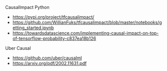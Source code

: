 
CausalImpact Python
- https://pypi.org/project/tfcausalimpact/
- https://github.com/WillianFuks/tfcausalimpact/blob/master/notebooks/getting_started.ipynb
- https://towardsdatascience.com/implementing-causal-impact-on-top-of-tensorflow-probability-c837ea18b126


Uber Causal
- https://github.com/uber/causalml
- https://arxiv.org/pdf/2002.11631.pdf
